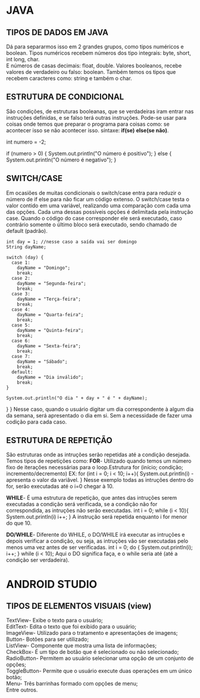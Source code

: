
# JAVA
                                    
## TIPOS DE DADOS EM JAVA

Dá para separarmos isso em 2 grandes grupos, como tipos numéricos e boolean.
Tipos numéricos recebem números dos tipo integrais: byte, short, int long, char.        
E números de casas decimais: float, double.
Valores booleanos, recebe valores de verdadeiro ou falso: boolean.
Também temos os tipos que recebem caracteres como: string e também o char.


 ## ESTRUTURA DE CONDICIONAL


São condições, de estruturas booleanas, que se verdadeiras iram entrar nas instruções definidas, e se falso terá outras instruções. Pode-se usar para coisas onde temos que preparar o programa para coisas como: se acontecer isso se não acontecer isso. síntaxe: **if(se)** **else(se não)**.

int numero = -2;

if (numero > 0) {
  System.out.println("O número é positivo");
} else {
  System.out.println("O número é negativo");
}

 ## SWITCH/CASE

Em ocasiões de muitas condicionais o switch/case entra para reduzir o número de if else para não ficar um código extenso. O switch/case testa o valor contido em uma variável, realizando uma comparação com cada uma das opções. Cada uma dessas possíveis opções é delimitada pela instrução case. Quando o código do case corresponder ele será executado, caso contrário somente o último bloco será executado, sendo chamado de default (padrão).

    int day = 1; //nesse caso a saída vai ser domingo
    String dayName;

    switch (day) {
      case 1:
        dayName = "Domingo";
        break;
      case 2:
        dayName = "Segunda-feira";
        break;
      case 3:
        dayName = "Terça-feira";
        break;
      case 4:
        dayName = "Quarta-feira";
        break;
      case 5:
        dayName = "Quinta-feira";
        break;
      case 6:
        dayName = "Sexta-feira";
        break;
      case 7:
        dayName = "Sábado";
        break;
      default:
        dayName = "Dia inválido";
        break;
    }

    System.out.println("O dia " + day + " é " + dayName);
  }
}
Nesse caso, quando o usuário digitar um dia correspondente à algum dia da semana, será apresentado o dia em si. Sem a necessidade de fazer uma codição para cada caso.

 ## ESTRUTURA DE REPETIÇÃO

São estruturas onde as intruções serão repetidas até a condição desejada. Temos tipos de repetições como:
**FOR**- Utilizado quando temos um número fixo de iterações necessárias para o loop.Estrutura 
    for (início; condição; incremento/decremento) EX:
    for (int i = 0; i < 10; i++){
    System.out.println(i) -apresenta o valor da variãvel.
    }
Nesse exemplo todas as intruções dentro do for, serão executadas até o i=0 chegar à 10.

**WHILE**- É uma estrutura de repetição, que antes das intruções serem executadas a condição será verificada, se a condição não for correspondida, as intruções não serão executadas.
    int i = 0;
    while (i < 10){
    System.out.println(i)
    i++;
    } 
A instrução será repetida enquanto i for menor do que 10.

**DO/WHILE**-  Diferente do WHILE, o DO/WHILE irá executar as intruções e depois verificar a condição, ou seja, as intruções vão ser executadas pelo menos uma vez antes de ser verificadas.
    int i = 0;
    do {
    System.out.println(i);
    i++;
    } while (i < 10);
Aqui o DO significa faça, e o while seria até (até a condição ser verdadeira).  


 # ANDROID STUDIO

 ## TIPOS DE ELEMENTOS VISUAIS **(view)**  

TextView- Exibe o texto para o usuário;  
EditText- Edita o texto que foi exibido para o usuário;  
ImageView- Utilizado para o tratamento e apresentações de imagens;  
Button- Botões para ser utilizado;  
ListView- Componente que mostra uma lista de informações;  
CheckBox- É um tipo de botão que é selecionado ou não selecionado;  
RadioButton- Permitem ao usuário selecionar uma opção de um conjunto de opções;  
ToggleButton- Permite que o usuário execute duas operações em um único botão;  
Menu- Três barrinhas formado com opções de menu;  
Entre outros.

